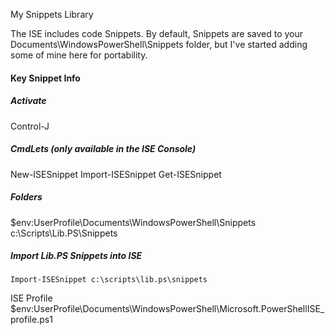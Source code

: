 My Snippets Library

The ISE includes code Snippets. By default, Snippets are saved to your Documents\WindowsPowerShell\Snippets folder, but I've started adding some of mine here for portability.

#### Key Snippet Info
##### Activate
Control-J

##### CmdLets (only available in the ISE Console)
New-ISESnippet
Import-ISESnippet
Get-ISESnippet

##### Folders
$env:UserProfile\Documents\WindowsPowerShell\Snippets
c:\Scripts\Lib.PS\Snippets

##### Import Lib.PS Snippets into ISE
```
Import-ISESnippet c:\scripts\lib.ps\snippets
```

ISE Profile
$env:UserProfile\Documents\WindowsPowerShell\Microsoft.PowerShellISE_profile.ps1
